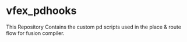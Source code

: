 # vfex_pdhooks
This Repository Contains the custom pd scripts used in the place &amp; route flow for fusion compiler.
